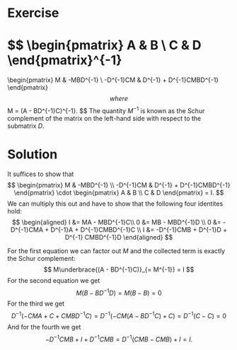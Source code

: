 # Exercise
$$
\begin{pmatrix}
A & B \\
C & D
\end{pmatrix}^{-1}
=
\begin{pmatrix}
M & -MBD^{-1} \\
-D^{-1}CM & D^{-1} + D^{-1}CMBD^{-1}
\end{pmatrix}
$$
where
$$
M = (A - BD^{-1}C)^{-1}.
$$
The quantity $M^{-1}$ is known as the Schur complement of the matrix on the left-hand side with respect to the submatrix $D$.

# Solution
It suffices to show that
$$
\begin{pmatrix}
M & -MBD^{-1} \\
-D^{-1}CM & D^{-1} + D^{-1}CMBD^{-1}
\end{pmatrix} \cdot \begin{pmatrix}
A & B \\
C & D
\end{pmatrix} = I.
$$
We can multiply this out and have to show that the following four identites hold:
$$
\begin{aligned}
I &= MA - MBD^{-1}C\\
0 &= MB - MBD^{-1}D \\
0 &= -D^{-1}CMA + D^{-1}A + D^{-1}CMBD^{-1}C \\
I &= -D^{-1}CMB + D^{-1}D + D^{-1} CMBD^{-1}D
\end{aligned}
$$

For the first equation we can factor out $M$ and the collected term is exactly the Schur complement:
$$
M\underbrace{(A - BD^{-1}C)}_{= M^{-1}} = I
$$
For the second equation we get
$$
M(B - BD^{-1}D) = M(B - B) = 0
$$
For the third we get
$$
D^{-1}(-CMA + C + CMBD^{-1}C) = D^{-1}(-CM(A - BD^{-1}C) + C) = D^{-1}(C - C) = 0
$$
And for the fourth we get
$$
-D^{-1}CMB + I + D^{-1}CMB = D^{-1}(CMB - CMB) + I = I.
$$